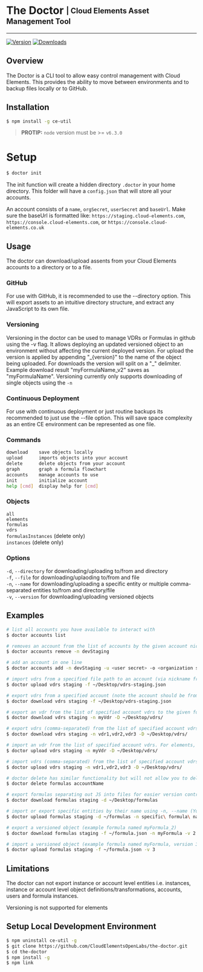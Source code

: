 # The Doctor <sub><sup>| Cloud Elements Asset Management Tool </sup></sub>

--------------------------------------------------------------------------------

[![Version](http://img.shields.io/npm/v/ce-util.svg)]()
[![Downloads](https://img.shields.io/npm/dt/ce-util.svg)]()

## Overview
The Doctor is a CLI tool to allow easy control management with Cloud Elements. This provides the ability to move between environments and to backup files locally or to GitHub.

## Installation

```bash
$ npm install -g ce-util
```
> __PROTIP:__ `node` version must  be >= `v6.3.0`

# Setup
```bash
$ doctor init
```
The init function will create a hidden directory `.doctor` in your home directory. This folder will have a `config.json` that will store all your accounts. 

An account consists of a `name`, `orgSecret`, `userSecret` and `baseUrl`. 
Make sure the baseUrl is formatted like: `https://staging.cloud-elements.com`, `https://console.cloud-elements.com`, or `https://console.cloud-elements.co.uk`

## Usage
The doctor can download/upload assents from your Cloud Elements accounts to a directory or to a file. 
### GitHub
For use with GitHub, it is recommended to use the --directory option. This will export assets to an intuitive directory structure, and extract any JavaScript to its own file. 
### Versioning
Versioning in the doctor can be used to manage VDRs or Formulas in github using the -v flag. It allows deploying an updated versioned object to an environment without affecting the current deployed version.  For upload the version is applied by appending "\_{version}" to the name of the object being uploaded. For downloads the version will split on a "_" delimiter. Example download result "myFormulaName_v2" saves as "myFormulaName". Versioning currently only supports downloading of single objects using the `-n`

### Continuous Deployment
For use with continuous deployment or just routine backups its recommended to just use the --file option. This will save space complexity as an entire CE environment can be represented as one file. 

### Commands 
```bash
download    save objects locally
upload      imports objects into your account
delete      delete objects from your account
graph       graph a formula flowchart
accounts    manage accounts to use
init        initialize account
help [cmd]  display help for [cmd]
```

### Objects
`all`  
`elements`  
`formulas`  
`vdrs`  
`formulasInstances` (delete only)  
`instances` (delete only)  

### Options
`-d`, `--directory` for downloading/uploading to/from and directory  
`-f`, `--file` for downloading/uplaoding to/from and file   
`-n`, `--name` for downloading/uploading a specific entity or multiple comma-separated entities to/from and directory/file  
`-v`, `--version` for downloading/uploading versioned objects   

## Examples

```bash
# list all accounts you have available to interact with
$ doctor accounts list

# removes an account from the list of accounts by the given account nickname or -n
$ doctor accounts remove -n devStaging

# add an account in one line
$ doctor accounts add -n devStaging -u <user secret> -o <organization secret> -b https://staging.cloud-elements.com

# import vdrs from a specified file path to an account (via nickname from your account list) Note: you can replace vdrs with formulas, elements, or all)
$ doctor upload vdrs staging -f ~/Desktop/vdrs-staging.json

# export vdrs from a specified account (note the account should be from your accounts list and you just need to denote the account name) to the given file path. Again: you can replace vdrs with formulas, elements, or all)
$ doctor download vdrs staging -f ~/Desktop/vdrs-staging.json

# export an vdr from the list of specified account vdrs to the given folder path. For elements, you need to pass element key using -n. Again: you can replace vdrs with formulas, elements
$ doctor download vdrs staging -n myVdr -D ~/Desktop/vdrs/

# export vdrs (comma-separated) from the list of specified account vdrs to the given folder path. For elements, you need to pass element key using -n. Again: you can replace vdrs with formulas, elements
$ doctor download vdrs staging -n vdr1,vdr2,vdr3 -D ~/Desktop/vdrs/

# import an vdr from the list of specified account vdrs. For elements, you need to pass element key using -n. Again: you can replace vdrs with formulas, elements
$ doctor upload vdrs staging -n myVdr -D ~/Desktop/vdrs/

# import vdrs (comma-separated) from the list of specified account vdrs. For elements, you need to pass element key using -n. Again: you can replace vdrs with formulas, elements
$ doctor upload vdrs staging -n vdr1,vdr2,vdr3 -D ~/Desktop/vdrs/

# doctor delete has similar functionality but will not allow you to delete all. Please see doctor delete --help for more
$ doctor delete formulas accountName 

# export formulas separating out JS into files for easier version control
$ doctor download formulas staging -d ~/Desktop/formulas

# import or export specific entities by their name using -n, --name (You can pass list of comma-separated names)
$ doctor upload formulas staging -d ~/formulas -n specific\ formula\ name

# export a versioned object (example formula named myFormula_2)
$ doctor download formulas staging -f ~/formula.json -n myFormula -v 2

# import a versioned object (example formula named myFormula, version 3)
$ doctor upload formulas staging -f ~/formula.json -v 3 
```

## Limitations

The doctor can not export instance or account level entities i.e. instances, instance or account level object definitions/transformations, accounts, users and formula instances. 

Versioning is not supported for elements

## Setup Local Development Environment
```bash 
$ npm uninstall ce-util -g 
$ git clone https://github.com/CloudElementsOpenLabs/the-doctor.git
$ cd the-doctor
$ npm install -g
$ npm link 
```
